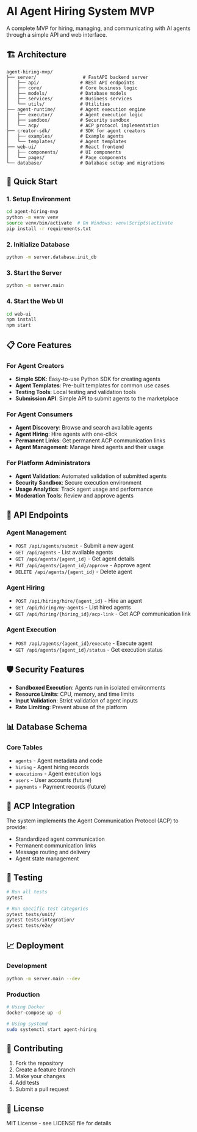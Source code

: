# AI Agent Hiring System MVP

A complete MVP for hiring, managing, and communicating with AI agents through a simple API and web interface.

## 🏗️ Architecture

```
agent-hiring-mvp/
├── server/                 # FastAPI backend server
│   ├── api/               # REST API endpoints
│   ├── core/              # Core business logic
│   ├── models/            # Database models
│   ├── services/          # Business services
│   └── utils/             # Utilities
├── agent-runtime/         # Agent execution engine
│   ├── executor/          # Agent execution logic
│   ├── sandbox/           # Security sandbox
│   └── acp/               # ACP protocol implementation
├── creator-sdk/           # SDK for agent creators
│   ├── examples/          # Example agents
│   └── templates/         # Agent templates
├── web-ui/                # React frontend
│   ├── components/        # UI components
│   └── pages/             # Page components
└── database/              # Database setup and migrations
```

## 🚀 Quick Start

### 1. Setup Environment
```bash
cd agent-hiring-mvp
python -m venv venv
source venv/bin/activate  # On Windows: venv\Scripts\activate
pip install -r requirements.txt
```

### 2. Initialize Database
```bash
python -m server.database.init_db
```

### 3. Start the Server
```bash
python -m server.main
```

### 4. Start the Web UI
```bash
cd web-ui
npm install
npm start
```

## 📋 Core Features

### For Agent Creators
- **Simple SDK**: Easy-to-use Python SDK for creating agents
- **Agent Templates**: Pre-built templates for common use cases
- **Testing Tools**: Local testing and validation tools
- **Submission API**: Simple API to submit agents to the marketplace

### For Agent Consumers
- **Agent Discovery**: Browse and search available agents
- **Agent Hiring**: Hire agents with one-click
- **Permanent Links**: Get permanent ACP communication links
- **Agent Management**: Manage hired agents and their usage

### For Platform Administrators
- **Agent Validation**: Automated validation of submitted agents
- **Security Sandbox**: Secure execution environment
- **Usage Analytics**: Track agent usage and performance
- **Moderation Tools**: Review and approve agents

## 🔧 API Endpoints

### Agent Management
- `POST /api/agents/submit` - Submit a new agent
- `GET /api/agents` - List available agents
- `GET /api/agents/{agent_id}` - Get agent details
- `PUT /api/agents/{agent_id}/approve` - Approve agent
- `DELETE /api/agents/{agent_id}` - Delete agent

### Agent Hiring
- `POST /api/hiring/hire/{agent_id}` - Hire an agent
- `GET /api/hiring/my-agents` - List hired agents
- `GET /api/hiring/{hiring_id}/acp-link` - Get ACP communication link

### Agent Execution
- `POST /api/agents/{agent_id}/execute` - Execute agent
- `GET /api/agents/{agent_id}/status` - Get execution status

## 🛡️ Security Features

- **Sandboxed Execution**: Agents run in isolated environments
- **Resource Limits**: CPU, memory, and time limits
- **Input Validation**: Strict validation of agent inputs
- **Rate Limiting**: Prevent abuse of the platform

## 📊 Database Schema

### Core Tables
- `agents` - Agent metadata and code
- `hiring` - Agent hiring records
- `executions` - Agent execution logs
- `users` - User accounts (future)
- `payments` - Payment records (future)

## 🔌 ACP Integration

The system implements the Agent Communication Protocol (ACP) to provide:
- Standardized agent communication
- Permanent communication links
- Message routing and delivery
- Agent state management

## 🧪 Testing

```bash
# Run all tests
pytest

# Run specific test categories
pytest tests/unit/
pytest tests/integration/
pytest tests/e2e/
```

## 📈 Deployment

### Development
```bash
python -m server.main --dev
```

### Production
```bash
# Using Docker
docker-compose up -d

# Using systemd
sudo systemctl start agent-hiring
```

## 🤝 Contributing

1. Fork the repository
2. Create a feature branch
3. Make your changes
4. Add tests
5. Submit a pull request

## 📄 License

MIT License - see LICENSE file for details 